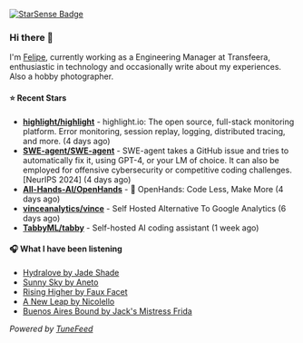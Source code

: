 <a href="https://starsense.app/developer-types" target="_blank"><img src="https://starsense.app/api/badge/?user=valtlfelipe" alt="StarSense Badge"></a>

### Hi there 👋

I'm [Felipe](https://felipevm.com), currently working as a Engineering Manager at Transfeera, enthusiastic in technology and occasionally write about my experiences. Also a hobby photographer.

#### ⭐ Recent Stars
- **[highlight/highlight](https://github.com/highlight/highlight)** - highlight.io: The open source, full-stack monitoring platform. Error monitoring, session replay, logging, distributed tracing, and more. (4 days ago)
- **[SWE-agent/SWE-agent](https://github.com/SWE-agent/SWE-agent)** - SWE-agent takes a GitHub issue and tries to automatically fix it, using GPT-4, or your LM of choice. It can also be employed for offensive cybersecurity or competitive coding challenges. [NeurIPS 2024]  (4 days ago)
- **[All-Hands-AI/OpenHands](https://github.com/All-Hands-AI/OpenHands)** - 🙌 OpenHands: Code Less, Make More (4 days ago)
- **[vinceanalytics/vince](https://github.com/vinceanalytics/vince)** - Self Hosted Alternative To Google Analytics (6 days ago)
- **[TabbyML/tabby](https://github.com/TabbyML/tabby)** - Self-hosted AI coding assistant (1 week ago)

#### 🎧 What I have been listening
- [Hydralove by Jade Shade](https://open.spotify.com/track/7DDKbLDOseP6AAw1yj78W6)
- [Sunny Sky by Aneto](https://open.spotify.com/track/2x0SZYl1K2gjIHdlc7HDwN)
- [Rising Higher by Faux Facet](https://open.spotify.com/track/5UQJY2DKNKUxpeFmXi2c3d)
- [A New Leap by Nicolello](https://open.spotify.com/track/6gigmc4n6PbZbOSh8IkCAi)
- [Buenos Aires Bound by Jack&#39;s Mistress Frida](https://open.spotify.com/track/3ZP0pxXCj7L4iEOTFAVlJ9)

_Powered by [TuneFeed](https://tunefeed.app?ref=github.com)_


